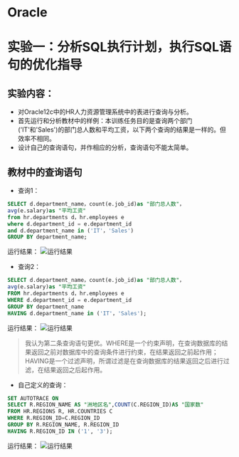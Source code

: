 # Oracle
# 实验一：分析SQL执行计划，执行SQL语句的优化指导

## 实验内容：
- 对Oracle12c中的HR人力资源管理系统中的表进行查询与分析。
- 首先运行和分析教材中的样例：本训练任务目的是查询两个部门('IT'和'Sales')的部门总人数和平均工资，以下两个查询的结果是一样的。但效率不相同。
- 设计自己的查询语句，并作相应的分析，查询语句不能太简单。

## 教材中的查询语句

- 查询1：

```SQL
SELECT d.department_name，count(e.job_id)as "部门总人数"，
avg(e.salary)as "平均工资"
from hr.departments d，hr.employees e
where d.department_id = e.department_id
and d.department_name in ('IT'，'Sales')
GROUP BY department_name;
```
运行结果：
![运行结果](https://github.com/wtsStudy/oracle/blob/master/test1/query_1.PNG)

- 查询2：
```SQL
SELECT d.department_name，count(e.job_id)as "部门总人数"，
avg(e.salary)as "平均工资"
FROM hr.departments d，hr.employees e
WHERE d.department_id = e.department_id
GROUP BY department_name
HAVING d.department_name in ('IT'，'Sales');
```
运行结果：
![运行结果](https://github.com/wtsStudy/oracle/blob/master/test1/query_2.PNG)

>我认为第二条查询语句更优。WHERE是一个约束声明，在查询数据库的结果返回之前对数据库中的查询条件进行约束，在结果返回之前起作用；HAVING是一个过滤声明，所谓过滤是在查询数据库的结果返回之后进行过滤，在结果返回之后起作用。

- 自己定义的查询：
```SQL
SET AUTOTRACE ON
SELECT R.REGION_NAME AS "洲地区名",COUNT(C.REGION_ID)AS "国家数"
FROM HR.REGIONS R, HR.COUNTRIES C
WHERE R.REGION_ID=C.REGION_ID
GROUP BY R.REGION_NAME, R.REGION_ID
HAVING R.REGION_ID IN ('1', '3');
```
运行结果：
![运行结果](https://github.com/wtsStudy/oracle/blob/master/test1/query_3.PNG)

>
